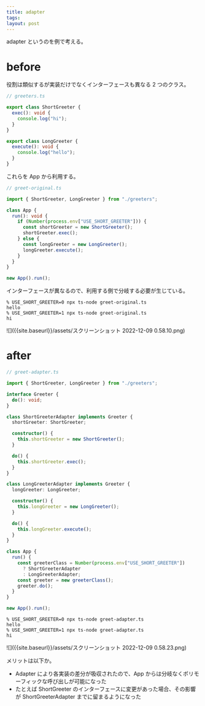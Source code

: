 ```yaml
---
title: adapter
tags:
layout: post
---
```


adapter というのを例で考える。

# before

役割は類似するが実装だけでなくインターフェースも異なる 2 つのクラス。

```typescript
// greeters.ts

export class ShortGreeter {
  exec(): void {
    console.log("hi");
  }
}

export class LongGreeter {
  execute(): void {
    console.log("hello");
  }
}
```

これらを App から利用する。

```typescript
// greet-original.ts

import { ShortGreeter, LongGreeter } from "./greeters";

class App {
  run(): void {
    if (Number(process.env["USE_SHORT_GREETER"])) {
      const shortGreeter = new ShortGreeter();
      shortGreeter.exec();
    } else {
      const longGreeter = new LongGreeter();
      longGreeter.execute();
    }
  }
}

new App().run();
```

インターフェースが異なるので、利用する側で分岐する必要が生じている。

```
% USE_SHORT_GREETER=0 npx ts-node greet-original.ts
hello
% USE_SHORT_GREETER=1 npx ts-node greet-original.ts
hi
```

![]({{site.baseurl}}/assets/スクリーンショット 2022-12-09 0.58.10.png)

# after

```typescript
// greet-adapter.ts

import { ShortGreeter, LongGreeter } from "./greeters";

interface Greeter {
  do(): void;
}

class ShortGreeterAdapter implements Greeter {
  shortGreeter: ShortGreeter;

  constructor() {
    this.shortGreeter = new ShortGreeter();
  }

  do() {
    this.shortGreeter.exec();
  }
}

class LongGreeterAdapter implements Greeter {
  longGreeter: LongGreeter;

  constructor() {
    this.longGreeter = new LongGreeter();
  }

  do() {
    this.longGreeter.execute();
  }
}

class App {
  run() {
    const greeterClass = Number(process.env["USE_SHORT_GREETER"])
      ? ShortGreeterAdapter
      : LongGreeterAdapter;
    const greeter = new greeterClass();
    greeter.do();
  }
}

new App().run();
```

```
% USE_SHORT_GREETER=0 npx ts-node greet-adapter.ts
hello
% USE_SHORT_GREETER=1 npx ts-node greet-adapter.ts
hi
```

![]({{site.baseurl}}/assets/スクリーンショット 2022-12-09 0.58.23.png)

メリットは以下か。

- Adapter により各実装の差分が吸収されたので、App からは分岐なくポリモーフィックな呼び出しが可能になった
- たとえば ShortGreeter のインターフェースに変更があった場合、その影響が ShortGreeterAdapter までに留まるようになった
